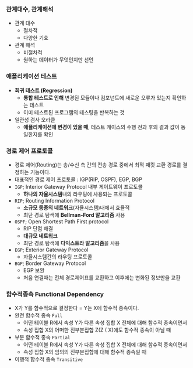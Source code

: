 ### 관계대수, 관계해석
- 관계 대수 
  - 절차적 
  - 다양한 기호
- 관계 해석
  - 비절차적
  - 원하는 데이터가 무엇인지만 선언 

### 애플리케이션 테스트
- **회귀 테스트 (Regression)**
  - **통합 테스트로 인해** 변경된 모듈이나 컴포넌트에 새로운 오류가 있는지 확인하는 테스트
  - 이미 테스트된 프로그램의 테스팅을 반복하는 것
- 일관성 검사 오라클 
  - **애플리케이션에 변경이 있을 때**, 테스트 케이스의 수행 전과 후의 결과 값이 동일한지를 확인

### 경로 제어 프로토콜
- 경로 제어(Routing)는 송/수신 측 간의 전송 경로 중에서 최적 패킷 교환 경로를 결정하는 기능이다.
- 대표적인 경로 제어 프로토콜 : IGP(RIP, OSPF), EGP, BGP
- `IGP`; Interior Gateway Protocol 내부 게이트웨이 프로토콜
  - **하나의 자율시스템**내의 라우팅에 사용되는 프로토콜
- `RIP`; Routing Information Protocol 
  - **소규모 동종의 네트워크**(자율시스템)내에서 효율적
  - 최단 경로 탐색에 **Bellman-Ford 알고리즘** 사용
- `OSPF`; Open Shortest Path First protocol
  - RIP 단점 해결 
  - **대규모 네트워크** 
  - 최단 경로 탐색에 **다익스트라 알고리즘**을 사용
- `EGP`; Exterior Gateway Protocol
  - 자율시스템간의 라우팅 프로토콜
- `BGP`; Border Gateway Protocol
  - EGP 보완
  - 처음 연결때는 전체 경로제어표를 교환하고 이후에는 변화된 정보만을 교환 

### 함수적종속 Functional Dependency
- X가 Y를 함수적으로 결정한다 = Y는 X에 함수적 종속이다. 
- 완전 함수적 종속 `Full`
  - 어떤 테이블 R에서 속성 Y가 다른 속성 집합 X 전체에 대해 함수적 종속이면서
  - 속성 집합 X의 어떠한 진부분집합 Z(Z ( X)에도 함수적 종속이 아닐 때
- 부분 함수적 종속 `Partial`
  - 어떤 테이블 R에서 속성 Y가 다른 속성 집합 X 전체에 대해 함수적 종속이면서
  - 속성 집합 X의 임의의 진부분집합에 대해 함수적 종속일 때 
- 이행적 함수적 종속 `Transitive`
  